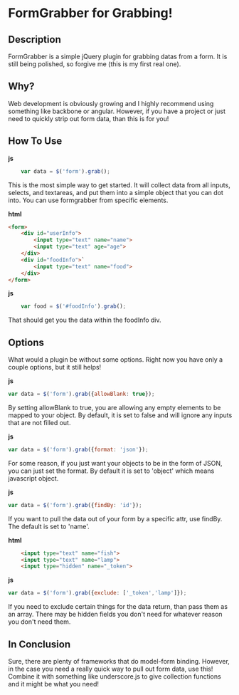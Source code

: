 FormGrabber for Grabbing!
=========================

Description
---------------------

FormGrabber is a simple jQuery plugin for grabbing datas from a form. It is still being polished, so forgive me (this is my first real one). 

Why?
----
Web development is obviously growing and I highly recommend using something like backbone or angular. However, if you have a project or just need to quickly strip out form data, than this is for you!

How To Use
----------

**js**
```javascript
    var data = $('form').grab();
```

This is the most simple way to get started. It will collect data from all inputs, selects, and textareas, and put them into a simple object that you can dot into. You can use formgrabber from specific elements.

**html**
```html
<form>
	<div id="userInfo">
		<input type="text" name="name">
		<input type="text" age="age">
	</div>
	<div id="foodInfo">`
		<input type="text" name="food">
	</div>
</form>
```
**js**
```javascript
    var food = $('#foodInfo').grab();
```

That should get you the data within the foodInfo div. 

Options
-------
What would a plugin be without some options. Right now you have only a couple options, but it still helps!

**js**
```javascript
var data = $('form').grab({allowBlank: true});
```
By setting allowBlank to true, you are allowing any empty elements to be mapped to your object. By default, it is set to false and will ignore any inputs that are not filled out.

**js**
```javascript
var data = $('form').grab({format: 'json'});
```
For some reason, if you just want your objects to be in the form of JSON, you can just set the format. By default it is set to 'object' which means javascript object.

**js**
```javascript
var data = $('form').grab({findBy: 'id'});
```
If you want to pull the data out of your form by a specific attr, use findBy. The default is set to 'name'.

**html**
```html
	<input type="text" name="fish">
	<input type="text" name="lamp">
	<input type="hidden" name="_token">
```
**js**
```javascript
var data = $('form').grab({exclude: ['_token','lamp']});
```
If you need to exclude certain things for the data return, than pass them as an array. There may be hidden fields you don't need for whatever reason you don't need them.

In Conclusion
-------------
Sure, there are plenty of frameworks that do model-form binding. However, in the case you need a really quick way to pull out form data, use this! Combine it with something like underscore.js to give collection functions and it might be what you need!